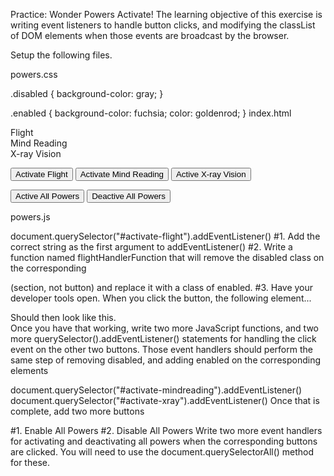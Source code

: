 Practice: Wonder Powers Activate!
The learning objective of this exercise is writing event listeners to handle button clicks, and modifying the classList of DOM elements when those events are broadcast by the browser.

Setup the following files.

powers.css

.disabled {
    background-color: gray;
}

.enabled {
    background-color: fuchsia;
    color: goldenrod;
}
index.html

<!doctype html>
<html lang="en">
<head>
  <meta charset="utf-8">
  <title>Nashville Software School</title>
  <link rel="stylesheet" href="./styles/styles.css">
</head>

<body>

  <article id="powerList">
    <section id="flight" class="power disabled">
        Flight
    </section>
    <section id="mindreading" class="power disabled">
        Mind Reading
    </section>
    <section id="xray" class="power disabled">
        X-ray Vision
    </section>
  </article>

  <button id="activate-flight">Activate Flight</button>
  <button id="activate-mindreading">Activate Mind Reading</button>
  <button id="activate-xray">Active X-ray Vision</button>

  <button id="activate-all">Active All Powers</button>
  <button id="deactivate-all">Deactive All Powers</button>


  <script src="powers.js"></script>
</body>
</html>
powers.js

document.querySelector("#activate-flight").addEventListener()
#1. Add the correct string as the first argument to addEventListener()
#2. Write a function named flightHandlerFunction that will remove the disabled class on the corresponding <section id="flight"> (section, not button) and replace it with a class of enabled.
#3. Have your developer tools open. When you click the button, the following element...
<section id="flight" class="power disabled">
Should then look like this.

<section id="flight" class="power enabled">
Once you have that working, write two more JavaScript functions, and two more querySelector().addEventListener() statements for handling the click event on the other two buttons. Those event handlers should perform the same step of removing disabled, and adding enabled on the corresponding <section> elements

document.querySelector("#activate-mindreading").addEventListener()
document.querySelector("#activate-xray").addEventListener()
Once that is complete, add two more buttons

#1. Enable All Powers
#2. Disable All Powers
Write two more event handlers for activating and deactivating all powers when the corresponding buttons are clicked. You will need to use the document.querySelectorAll() method for these.